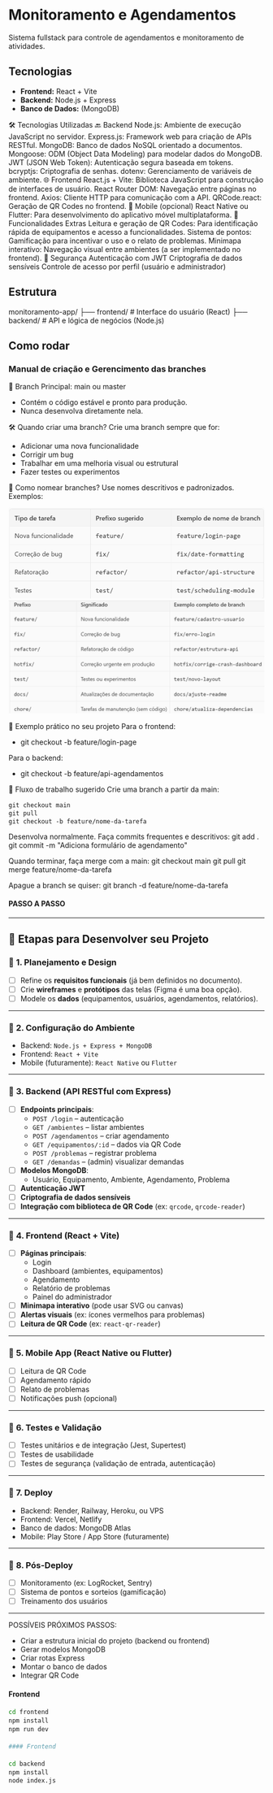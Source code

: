 
# Monitoramento e Agendamentos

Sistema fullstack para controle de agendamentos e monitoramento de atividades.

## Tecnologias

- **Frontend:** React + Vite
- **Backend:** Node.js + Express
- **Banco de Dados:** (MongoDB)

🛠️ Tecnologias Utilizadas
🔙 Backend
    Node.js: Ambiente de execução JavaScript no servidor.
    Express.js: Framework web para criação de APIs RESTful.
    MongoDB: Banco de dados NoSQL orientado a documentos.
    Mongoose: ODM (Object Data Modeling) para modelar dados do MongoDB.
    JWT (JSON Web Token): Autenticação segura baseada em tokens.
    bcryptjs: Criptografia de senhas.
    dotenv: Gerenciamento de variáveis de ambiente.
🌐 Frontend
    React.js + Vite: Biblioteca JavaScript para construção de interfaces de usuário.
    React Router DOM: Navegação entre páginas no frontend.
    Axios: Cliente HTTP para comunicação com a API.
    QRCode.react: Geração de QR Codes no frontend.
📱 Mobile (opcional)
    React Native ou Flutter: Para desenvolvimento do aplicativo móvel multiplataforma.
🧩 Funcionalidades Extras
    Leitura e geração de QR Codes: Para identificação rápida de equipamentos e acesso a funcionalidades.
    Sistema de pontos: Gamificação para incentivar o uso e o relato de problemas.
    Minimapa interativo: Navegação visual entre ambientes (a ser implementado no frontend).
🔐 Segurança
    Autenticação com JWT
    Criptografia de dados sensíveis
    Controle de acesso por perfil (usuário e administrador)

## Estrutura

monitoramento-app/ ├── frontend/ # Interface do usuário (React) ├── backend/ # API e lógica de negócios (Node.js)

## Como rodar

### Manual de criação e Gerencimento das branches

🌱 Branch Principal: main ou master
 - Contém o código estável e pronto para produção.
 - Nunca desenvolva diretamente nela.

🛠️ Quando criar uma branch?
Crie uma branch sempre que for:

 - Adicionar uma nova funcionalidade
 - Corrigir um bug
 - Trabalhar em uma melhoria visual ou estrutural
 - Fazer testes ou experimentos 

🧭 Como nomear branches?
Use nomes descritivos e padronizados. Exemplos:

![alt text](image.png)
![alt text](image-1.png)

🧪 Exemplo prático no seu projeto
Para o frontend:

 - git checkout -b feature/login-page

Para o backend:

 - git checkout -b feature/api-agendamentos
 
🔁 Fluxo de trabalho sugerido
Crie uma branch a partir da main:

    git checkout main
    git pull
    git checkout -b feature/nome-da-tarefa

Desenvolva normalmente.
Faça commits frequentes e descritivos:
    git add .
    git commit -m "Adiciona formulário de agendamento"

Quando terminar, faça merge com a main:
    git checkout main
    git pull
    git merge feature/nome-da-tarefa

Apague a branch se quiser:
    git branch -d feature/nome-da-tarefa

#### PASSO A PASSO

---

## 🚀 Etapas para Desenvolver seu Projeto

### 🔹 **1. Planejamento e Design**
- [ ] Refine os **requisitos funcionais** (já bem definidos no documento).
- [ ] Crie **wireframes** e **protótipos** das telas (Figma é uma boa opção).
- [ ] Modele os **dados** (equipamentos, usuários, agendamentos, relatórios).

---

### 🔹 **2. Configuração do Ambiente**
- Backend: `Node.js + Express + MongoDB`
- Frontend: `React + Vite`
- Mobile (futuramente): `React Native` ou `Flutter`

---

### 🔹 **3. Backend (API RESTful com Express)**
- [ ] **Endpoints principais**:
  - `POST /login` – autenticação
  - `GET /ambientes` – listar ambientes
  - `POST /agendamentos` – criar agendamento
  - `GET /equipamentos/:id` – dados via QR Code
  - `POST /problemas` – registrar problema
  - `GET /demandas` – (admin) visualizar demandas
- [ ] **Modelos MongoDB**:
  - Usuário, Equipamento, Ambiente, Agendamento, Problema
- [ ] **Autenticação JWT**
- [ ] **Criptografia de dados sensíveis**
- [ ] **Integração com biblioteca de QR Code** (ex: `qrcode`, `qrcode-reader`)

---

### 🔹 **4. Frontend (React + Vite)**
- [ ] **Páginas principais**:
  - Login
  - Dashboard (ambientes, equipamentos)
  - Agendamento
  - Relatório de problemas
  - Painel do administrador
- [ ] **Minimapa interativo** (pode usar SVG ou canvas)
- [ ] **Alertas visuais** (ex: ícones vermelhos para problemas)
- [ ] **Leitura de QR Code** (ex: `react-qr-reader`)

---

### 🔹 **5. Mobile App (React Native ou Flutter)**
- [ ] Leitura de QR Code
- [ ] Agendamento rápido
- [ ] Relato de problemas
- [ ] Notificações push (opcional)

---

### 🔹 **6. Testes e Validação**
- [ ] Testes unitários e de integração (Jest, Supertest)
- [ ] Testes de usabilidade
- [ ] Testes de segurança (validação de entrada, autenticação)

---

### 🔹 **7. Deploy**
- Backend: Render, Railway, Heroku, ou VPS
- Frontend: Vercel, Netlify
- Banco de dados: MongoDB Atlas
- Mobile: Play Store / App Store (futuramente)

---

### 🔹 **8. Pós-Deploy**
- [ ] Monitoramento (ex: LogRocket, Sentry)
- [ ] Sistema de pontos e sorteios (gamificação)
- [ ] Treinamento dos usuários

---

POSSÍVEIS PRÓXIMOS PASSOS:
- Criar a estrutura inicial do projeto (backend ou frontend)
- Gerar modelos MongoDB
- Criar rotas Express
- Montar o banco de dados
- Integrar QR Code




#### Frontend
```bash
cd frontend
npm install
npm run dev

#### Frontend

cd backend
npm install
node index.js

